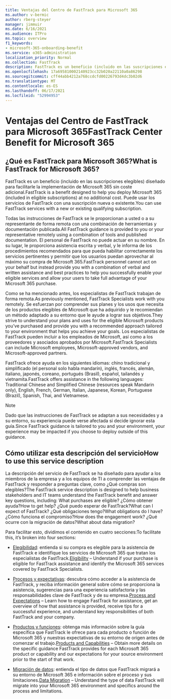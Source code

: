 ```yaml
---
title: Ventajas del Centro de FastTrack para Microsoft 365
ms.author: v-bermic
author: rberg-steyer
manager: jimmuir
ms.date: 6/16/2021
ms.audience: ITPro
ms.topic: overview
f1_keywords:
- microsoft-365-onboarding-benefit
ms.service: o365-administration
localization_priority: Normal
ms.collection: FastTrack
description: FastTrack es un beneficio (incluido en las suscripciones elegibles) diseñado para facilitarle la implementación de Microsoft 365 sin coste adicional. Puede usar los servicios de FastTrack con una suscripción nueva o existente.
ms.openlocfilehash: 17a695810002140923cc32b020a22110a0a86298
ms.sourcegitcommit: cff44abb4212a768ccdcfd00226793d4dc3b02d6
ms.translationtype: MT
ms.contentlocale: es-ES
ms.lasthandoff: 06/17/2021
ms.locfileid: "52994953"
---
```

# <a name="fasttrack-center-benefit-for-microsoft-365"></a><span data-ttu-id="ad916-104">Ventajas del Centro de FastTrack para Microsoft 365</span><span class="sxs-lookup"><span data-stu-id="ad916-104">FastTrack Center Benefit for Microsoft 365</span></span>

## <a name="what-is-fasttrack-for-microsoft-365"></a><span data-ttu-id="ad916-105">¿Qué es FastTrack para Microsoft 365?</span><span class="sxs-lookup"><span data-stu-id="ad916-105">What is FastTrack for Microsoft 365?</span></span>

<span data-ttu-id="ad916-106">FastTrack es un beneficio (incluido en las suscripciones elegibles) diseñado para facilitarle la implementación de Microsoft 365 sin coste adicional.</span><span class="sxs-lookup"><span data-stu-id="ad916-106">FastTrack is a benefit designed to help you deploy Microsoft 365 (included in eligible subscriptions) at no additional cost.</span></span> <span data-ttu-id="ad916-107">Puede usar los servicios de FastTrack con una suscripción nueva o existente.</span><span class="sxs-lookup"><span data-stu-id="ad916-107">You can use FastTrack services with a new or existing qualifying subscription.</span></span>

<span data-ttu-id="ad916-108">Todas las instrucciones de FastTrack se le proporcionan a usted o a su representante de forma remota con una combinación de herramientas y documentación publicada.</span><span class="sxs-lookup"><span data-stu-id="ad916-108">All FastTrack guidance is provided to you or your representative remotely using a combination of tools and published documentation.</span></span> <span data-ttu-id="ad916-109">El personal de FastTrack no puede actuar en su nombre. En su lugar, le proporciona asistencia escrita y verbal, y le informa de los procedimientos recomendados para que pueda habilitar correctamente los servicios pertinentes y permitir que los usuarios puedan aprovechar al máximo su compra de Microsoft 365.</span><span class="sxs-lookup"><span data-stu-id="ad916-109">FastTrack personnel cannot act on your behalf but instead provide you with a combination of verbal and written assistance and best practices to help you successfully enable your eligible services and allow your users to take full advantage of your Microsoft 365 purchase.</span></span>

<span data-ttu-id="ad916-110">Como se ha mencionado antes, los especialistas de FastTrack trabajan de forma remota.</span><span class="sxs-lookup"><span data-stu-id="ad916-110">As previously mentioned, FastTrack Specialists work with you remotely.</span></span> <span data-ttu-id="ad916-111">Se esfuerzan por comprender sus planes y los usos que necesita de los productos elegibles de Microsoft que ha adquirido y le recomiendan un método adaptado a su entorno que le ayude a lograr sus objetivos.</span><span class="sxs-lookup"><span data-stu-id="ad916-111">They strive to understand your plans and uses for the eligible Microsoft products you’ve purchased and provide you with a recommended approach tailored to your environment that helps you achieve your goals.</span></span> <span data-ttu-id="ad916-112">Los especialistas de FastTrack pueden incluir a los empleados de Microsoft, así como a los proveedores y asociados aprobados por Microsoft.</span><span class="sxs-lookup"><span data-stu-id="ad916-112">FastTrack Specialists can include Microsoft employees, Microsoft-approved vendors, and Microsoft-approved partners.</span></span>

<span data-ttu-id="ad916-113">FastTrack ofrece ayuda en los siguientes idiomas: chino tradicional y simplificado (el personal solo habla mandarín), inglés, francés, alemán, italiano, japonés, coreano, portugués (Brasil), español, tailandés y vietnamita.</span><span class="sxs-lookup"><span data-stu-id="ad916-113">FastTrack offers assistance in the following languages: Traditional Chinese and Simplified Chinese (resources speak Mandarin only), English, French, German, Italian, Japanese, Korean, Portuguese (Brazil), Spanish, Thai, and Vietnamese.</span></span>

> [!NOTE]
> <span data-ttu-id="ad916-114">Dado que las instrucciones de FastTrack se adaptan a sus necesidades y a su entorno, su experiencia puede verse afectada si decide ignorar esta guía.</span><span class="sxs-lookup"><span data-stu-id="ad916-114">Since FastTrack guidance is tailored to you and your environment, your experience may be impacted if you choose to deploy outside of this guidance.</span></span>

## <a name="how-to-use-this-service-description"></a><span data-ttu-id="ad916-115">Cómo utilizar esta descripción del servicio</span><span class="sxs-lookup"><span data-stu-id="ad916-115">How to use this service description</span></span>

<span data-ttu-id="ad916-116">La descripción del servicio de FastTrack se ha diseñado para ayudar a los miembros de la empresa y a los equipos de TI a comprender las ventajas de FastTrack y responder a preguntas clave, como ¿Qué compras son elegibles?</span><span class="sxs-lookup"><span data-stu-id="ad916-116">The FastTrack service description is designed to help business stakeholders and IT teams understand the FastTrack benefit and answer key questions, including: What purchases are eligible?</span></span> <span data-ttu-id="ad916-117">¿Cómo obtener ayuda?</span><span class="sxs-lookup"><span data-stu-id="ad916-117">How to get help?</span></span> <span data-ttu-id="ad916-118">¿Qué puedo esperar de FastTrack?</span><span class="sxs-lookup"><span data-stu-id="ad916-118">What can I expect of FastTrack?</span></span> <span data-ttu-id="ad916-119">¿Qué obligaciones tengo?</span><span class="sxs-lookup"><span data-stu-id="ad916-119">What obligations do I have?</span></span> <span data-ttu-id="ad916-120">¿Cómo funciona el compromiso?</span><span class="sxs-lookup"><span data-stu-id="ad916-120">How does the engagement work?</span></span> <span data-ttu-id="ad916-121">¿Qué ocurre con la migración de datos?</span><span class="sxs-lookup"><span data-stu-id="ad916-121">What about data migration?</span></span>

<span data-ttu-id="ad916-122">Para facilitar esto, dividimos el contenido en cuatro secciones:</span><span class="sxs-lookup"><span data-stu-id="ad916-122">To facilitate this, it’s broken into four sections:</span></span>

  - <span data-ttu-id="ad916-123">[Elegibilidad](eligibility.md): entienda si su compra es elegible para la asistencia de FastTrack e identifique los servicios de Microsoft 365 que tratan los especialistas de FastTrack.</span><span class="sxs-lookup"><span data-stu-id="ad916-123">[Eligibility](eligibility.md) – Understand if your purchase is eligible for FastTrack assistance and identify the Microsoft 365 services covered by FastTrack Specialists.</span></span>

  - <span data-ttu-id="ad916-124">[Procesos y expectativas](process-and-expectations.md): descubra cómo acceder a la asistencia de FastTrack, y reciba información general sobre cómo se proporciona la asistencia, sugerencias para una experiencia satisfactoria y las responsabilidades clave de FastTrack y de su empresa.</span><span class="sxs-lookup"><span data-stu-id="ad916-124">[Process and Expectations](process-and-expectations.md) – Learn how to engage FastTrack for assistance, get an overview of how that assistance is provided, receive tips for a successful experience, and understand key responsibilities of both FastTrack and your company.</span></span>

  - <span data-ttu-id="ad916-125">[Productos y funciones](products-and-capabilities.md): obtenga más información sobre la guía específica que FastTrack le ofrece para cada producto o función de Microsoft 365 y nuestras expectativas de su entorno de origen antes de comenzar el trabajo.</span><span class="sxs-lookup"><span data-stu-id="ad916-125">[Products and Capabilities](products-and-capabilities.md) – Obtain more details on the specific guidance FastTrack provides for each Microsoft 365 product or capability and our expectations for your source environment prior to the start of that work.</span></span>

  - <span data-ttu-id="ad916-126">[Migración de datos](data-migration.md): entienda el tipo de datos que FastTrack migrará a su entorno de Microsoft 365 e información sobre el proceso y sus limitaciones.</span><span class="sxs-lookup"><span data-stu-id="ad916-126">[Data Migration](data-migration.md) – Understand the type of data FastTrack will migrate into your Microsoft 365 environment and specifics around the process and limitations.</span></span>
